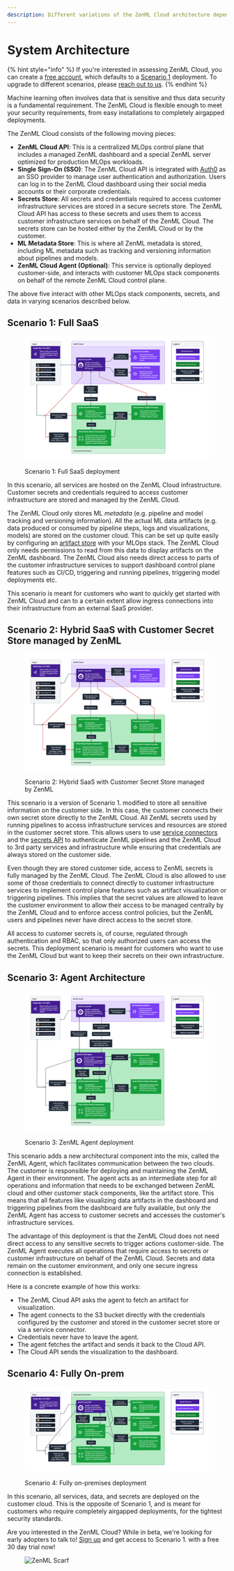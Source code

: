 ```yaml
---
description: Different variations of the ZenML Cloud architecture depending on your needs.
---
```


# System Architecture

{% hint style="info" %}
If you're interested in assessing ZenML Cloud, you can create a [free account](https://cloud.zenml.io/?utm\_source=docs\&utm\_medium=referral\_link\&utm\_campaign=cloud\_promotion\&utm\_content=signup\_link), which defaults to a [Scenario 1](cloud-system-architecture.md#scenario-1-full-saas) deployment. To upgrade to different scenarios, please [reach out to us](mailto:cloud@zenml.io).
{% endhint %}

Machine learning often involves data that is sensitive and thus data security is a fundamental requirement. The ZenML Cloud is flexible enough to meet your security requirements, from easy installations to completely airgapped deployments.

The ZenML Cloud consists of the following moving pieces:

* **ZenML Cloud API**: This is a centralized MLOps control plane that includes a managed ZenML dashboard and a special ZenML server optimized for production MLOps workloads.
* **Single Sign-On (SSO)**: The ZenML Cloud API is integrated with [Auth0](https://auth0.com/) as an SSO provider to manage user authentication and authorization. Users can log in to the ZenML Cloud dashboard using their social media accounts or their corporate credentials.
* **Secrets Store**: All secrets and credentials required to access customer infrastructure services are stored in a secure secrets store. The ZenML Cloud API has access to these secrets and uses them to access customer infrastructure services on behalf of the ZenML Cloud. The secrets store can be hosted either by the ZenML Cloud or by the customer.
* **ML Metadata Store**: This is where all ZenML metadata is stored, including ML metadata such as tracking and versioning information about pipelines and models.
* **ZenML Cloud Agent (Optional)**: This service is optionally deployed customer-side, and interacts with customer MLOps stack components on behalf of the remote ZenML Cloud control plane.

The above five interact with other MLOps stack components, secrets, and data in varying scenarios described below.

## Scenario 1: Full SaaS

<div data-full-width="true">

<figure><img src="../../.gitbook/assets/cloud_architecture_scenario_1.png" alt=""><figcaption><p>Scenario 1: Full SaaS deployment</p></figcaption></figure>

</div>

In this scenario, all services are hosted on the ZenML Cloud infrastructure. Customer secrets and credentials required to access customer infrastructure are stored and managed by the ZenML Cloud.

The ZenML Cloud only stores ML _metadata_ (e.g. pipeline and model tracking and versioning information). All the actual ML data artifacts (e.g. data produced or consumed by pipeline steps, logs and visualizations, models) are stored on the customer cloud. This can be set up quite easily by configuring an [artifact store](../../how-to/component-guide/artifact-stores/) with your MLOps stack. The ZenML Cloud only needs permissions to read from this data to display artifacts on the ZenML dashboard. The ZenML Cloud also needs direct access to parts of the customer infrastructure services to support dashboard control plane features such as CI/CD, triggering and running pipelines, triggering model deployments etc.

This scenario is meant for customers who want to quickly get started with ZenML Cloud and can to a certain extent allow ingress connections into their infrastructure from an external SaaS provider.

## Scenario 2: Hybrid SaaS with Customer Secret Store managed by ZenML

<div data-full-width="true">

<figure><img src="../../.gitbook/assets/cloud_architecture_scenario_2.png" alt=""><figcaption><p>Scenario 2: Hybrid SaaS with Customer Secret Store managed by ZenML</p></figcaption></figure>

</div>

This scenario is a version of Scenario 1. modified to store all sensitive information on the customer side. In this case, the customer connects their own secret store directly to the ZenML Cloud. All ZenML secrets used by running pipelines to access infrastructure services and resources are stored in the customer secret store. This allows users to use [service connectors](../../how-to/auth-management/service-connectors-guide.md) and the [secrets API](../../how-to/configuring-zenml/interact-with-secrets.md) to authenticate ZenML pipelines and the ZenML Cloud to 3rd party services and infrastructure while ensuring that credentials are always stored on the customer side.

Even though they are stored customer side, access to ZenML secrets is fully managed by the ZenML Cloud. The ZenML Cloud is also allowed to use some of those credentials to connect directly to customer infrastructure services to implement control plane features such as artifact visualization or triggering pipelines. This implies that the secret values are allowed to leave the customer environment to allow their access to be managed centrally by the ZenML Cloud and to enforce access control policies, but the ZenML users and pipelines never have direct access to the secret store.

All access to customer secrets is, of course, regulated through authentication and RBAC, so that only authorized users can access the secrets. This deployment scenario is meant for customers who want to use the ZenML Cloud but want to keep their secrets on their own infrastructure.

## Scenario 3: Agent Architecture

<div data-full-width="true">

<figure><img src="../../.gitbook/assets/cloud_architecture_scenario_3 (1).png" alt=""><figcaption><p>Scenario 3: ZenML Agent deployment</p></figcaption></figure>

</div>

This scenario adds a new architectural component into the mix, called the ZenML Agent, which facilitates communication between the two clouds. The customer is responsible for deploying and maintaining the ZenML Agent in their environment. The agent acts as an intermediate step for all operations and information that needs to be exchanged between ZenML cloud and other customer stack components, like the artifact store. This means that all features like visualizing data artifacts in the dashboard and triggering pipelines from the dashboard are fully available, but only the ZenML Agent has access to customer secrets and accesses the customer's infrastructure services.

The advantage of this deployment is that the ZenML Cloud does not need direct access to any sensitive secrets to trigger actions customer-side. The ZenML Agent executes all operations that require access to secrets or customer infrastructure on behalf of the ZenML Cloud. Secrets and data remain on the customer environment, and only one secure ingress connection is established.

Here is a concrete example of how this works:

* The ZenML Cloud API asks the agent to fetch an artifact for visualization.
* The agent connects to the S3 bucket directly with the credentials configured by the customer and stored in the customer secret store or via a service connector.
* Credentials never have to leave the agent.
* The agent fetches the artifact and sends it back to the Cloud API.
* The Cloud API sends the visualization to the dashboard.

## Scenario 4: Fully On-prem

<div data-full-width="true">

<figure><img src="../../.gitbook/assets/cloud_architecture_scenario_5.png" alt=""><figcaption><p>Scenario 4: Fully on-premises deployment</p></figcaption></figure>

</div>

In this scenario, all services, data, and secrets are deployed on the customer cloud. This is the opposite of Scenario 1, and is meant for customers who require completely airgapped deployments, for the tightest security standards.

Are you interested in the ZenML Cloud? While in beta, we're looking for early adopters to talk to! [Sign up](https://cloud.zenml.io/?utm\_source=docs\&utm\_medium=referral\_link\&utm\_campaign=cloud\_promotion\&utm\_content=signup\_link) and get access to Scenario 1. with a free 30 day trial now!

<figure><img src="https://static.scarf.sh/a.png?x-pxid=f0b4f458-0a54-4fcd-aa95-d5ee424815bc" alt="ZenML Scarf"><figcaption></figcaption></figure>
